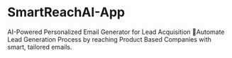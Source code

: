 # SmartReachAI-App
AI-Powered Personalized Email Generator for Lead Acquisition 🚀Automate Lead Generation Process by reaching Product Based Companies with smart, tailored emails.
